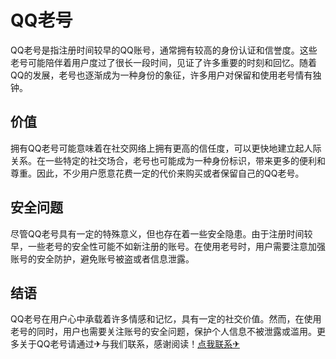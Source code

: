 # QQ老号

QQ老号是指注册时间较早的QQ账号，通常拥有较高的身份认证和信誉度。这些老号可能陪伴着用户度过了很长一段时间，见证了许多重要的时刻和回忆。随着QQ的发展，老号也逐渐成为一种身份的象征，许多用户对保留和使用老号情有独钟。

## 价值

拥有QQ老号可能意味着在社交网络上拥有更高的信任度，可以更快地建立起人际关系。在一些特定的社交场合，老号也可能成为一种身份标识，带来更多的便利和尊重。因此，不少用户愿意花费一定的代价来购买或者保留自己的QQ老号。

## 安全问题

尽管QQ老号具有一定的特殊意义，但也存在着一些安全隐患。由于注册时间较早，一些老号的安全性可能不如新注册的账号。在使用老号时，用户需要注意加强账号的安全防护，避免账号被盗或者信息泄露。

## 结语

QQ老号在用户心中承载着许多情感和记忆，具有一定的社交价值。然而，在使用老号的同时，用户也需要关注账号的安全问题，保护个人信息不被泄露或滥用。更多关于QQ老号请通过✈与我们联系，感谢阅读！[点我联系✈](https://blog.G208.com)
